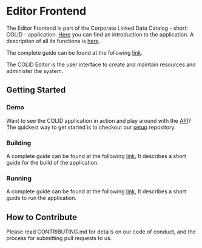# Editor Frontend
The Editor Frontend is part of the Corporate Linked Data Catalog - short: COLID - application.
[Here](https://bayer-group.github.io/COLID-Documentation/#/?id=introduction) you can find an introduction to the application.
A description of all its functions is [here](https://bayer-group.github.io/COLID-Documentation/#/functional-specification).

The complete guide can be found at the following [link](https://bayer-group.github.io/COLID-Documentation/#/).

The COLID Editor is the user interface to create and maintain resources and administer the system.

## Getting Started

### Demo

Want to see the COLID application in action and play around with the [API](https://bayer-group.github.io/COLID-Documentation/#/)? The quickest way to get started is to checkout our [setup](https://github.com/Bayer-Group/COLID-Setup) repository. 

### Building

A complete guide can be found at the following [link.](https://bayer-group.github.io/COLID-Documentation/#/) It describes a short guide for the build of the application.

### Running

A complete guide can be found at the following [link.](https://bayer-group.github.io/COLID-Documentation/#/) It describes a short guide to run the application.

## How to Contribute

Please read CONTRIBUTING.md for details on our code of conduct, and the process for submitting pull requests to us.
